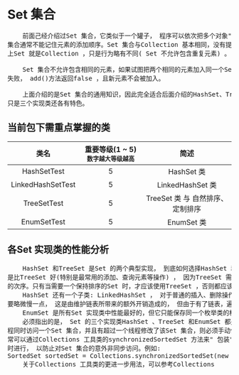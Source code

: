# Set 集合

<pre>
    前面己经介绍过Set 集合，它类似于一个罐子， 程序可以依次把多个对象"丢进" Set 集合，而Set
集合通常不能记住元素的添加顺序。Set 集合与Collection 基本相同，没有提供任何额外的方法。实际
上Set 就是Collection ，只是行为略有不同( Set 不允许包含重复元素) 。

    Set 集合不允许包含相同的元素，如果试图把两个相同的元素加入同一个Set 集合中， 则添加操作
失败， add()方法返回false ，且新元素不会被加入。

    上面介绍的是Set 集合的通用知识，因此完全适合后面介绍的HashSet、TreeSet 和EnumSet 三个实现类，
只是三个实现类还各有特色。
</pre>

## 当前包下需重点掌握的类
| 类名 | 重要等级(1 ~ 5)<small>数字越大等级越高</small> | 简述 |
|:----:|:----:|:----:|
| HashSetTest | 5 | HashSet 类 |
| LinkedHashSetTest | 5 | LinkedHashSet 类 |
| TreeSetTest | 5 | TreeSet 类 与 自然排序、定制排序 |
| EnumSetTest | 5 | EnumSet 类 |

## 各Set 实现类的性能分析
<pre>
    HashSet 和TreeSet 是Set 的两个典型实现， 到底如何选择HashSet 和TreeSet 呢? HashSet 的性能总
是比TreeSet 好(特别是最常用的添加、查询元素等操作) ， 因为TreeSet 需要额外的红黑树算法来维护集合元素
的次序。只有当需要一个保持排序的Set 时，才应该使用TreeSet ，否则都应该使用HashSet。
    HashSet 还有一个子类: LinkedHashSet ， 对于普通的插入、删除操作， LinkedHashSet 比HashSet
要略微慢一点， 这是由维护链表所带来的额外开销造成的， 但由于有了链表，遍历LinkedHashSet 会更快。
    EnumSet 是所有Set 实现类中性能最好的，但它只能保存同一个枚举类的枚举值作为集合元素。
    必须指出的是， Set 的三个实现类HashSet 、TreeSet 和EnumSet 都是线程不安全的。如果有多个线
程同时访问一个Set 集合，并且有超过一个线程修改了该Set 集合，则必须手动保证该Set 集合的同步性。通
常可以通过Collections 工具类的synchronizedSortedSet 方法来" 包装"该Set 集合。此操作最好在创建
时进行， 以防止对Set 集合的意外非同步访问。例如:
SortedSet sortedSet = Collections.synchronizedSortedSet(new TreeSet());
    关于Collections 工具类的更进一步用法，可以参考Collections
</pre>
